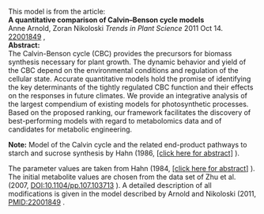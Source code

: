 

This model is from the article:  
**A quantitative comparison of Calvin–Benson cycle models**   
Anne Arnold, Zoran Nikoloski _Trends in Plant Science_ 2011 Oct 14.
[22001849](http://www.ncbi.nlm.nih.gov/pubmed/22001849) ,  
**Abstract:**   
The Calvin-Benson cycle (CBC) provides the precursors for biomass synthesis
necessary for plant growth. The dynamic behavior and yield of the CBC depend
on the environmental conditions and regulation of the cellular state. Accurate
quantitative models hold the promise of identifying the key determinants of
the tightly regulated CBC function and their effects on the responses in
future climates. We provide an integrative analysis of the largest compendium
of existing models for photosynthetic processes. Based on the proposed
ranking, our framework facilitates the discovery of best-performing models
with regard to metabolomics data and of candidates for metabolic engineering.

**Note:** Model of the Calvin cycle and the related end-product pathways to starch and sucrose synthesis by Hahn (1986, [[click here for abstract]](http://aob.oxfordjournals.org/content/57/5/639.abstract) ). 

The parameter values are taken from Hahn (1984, [[click here for
abstract]](http://aob.oxfordjournals.org/content/54/3/325.abstract) ). The
initial metabolite values are chosen from the data set of Zhu et al. (2007,
[DOI:10.1104/pp.107.103713](http://dx.doi.org/10.1104/pp.107.103713) ). A
detailed description of all modifications is given in the model described by
Arnold and Nikoloski (2011,
[PMID:22001849](http://www.ncbi.nlm.nih.gov/pubmed/22001849) .

